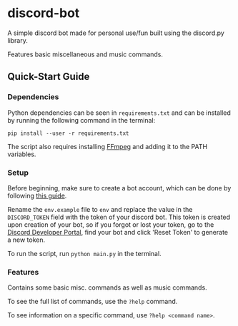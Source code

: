 # discord-bot

A simple discord bot made for personal use/fun built using the discord.py library.

Features basic miscellaneous and music commands.

## Quick-Start Guide

### Dependencies

Python dependencies can be seen in `requirements.txt` and can be installed by running the following
command in the terminal:

`pip install --user -r requirements.txt`

The script also requires installing [FFmpeg](https://www.ffmpeg.org/download.html) and adding it to
the PATH variables.

### Setup

Before beginning, make sure to create a bot account, which can be done by following
[this guide](https://discordpy.readthedocs.io/en/stable/discord.html).

Rename the `env.example` file to `env` and replace the value in the `DISCORD_TOKEN` field with the
token of your discord bot.
This token is created upon creation of your bot, so if you forgot or lost your token, go to the
[Discord Developer Portal](https://discord.com/developers/applications), find your bot and click
'Reset Token' to generate a new token.

To run the script, run `python main.py` in the terminal.

### Features

Contains some basic misc. commands as well as music commands. 

To see the full list of commands, use the `?help` command.

To see information on a specific command, use `?help <command name>`.